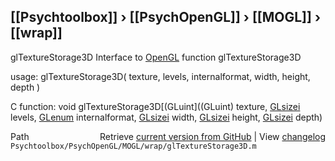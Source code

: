 ## [[Psychtoolbox]] &#8250; [[PsychOpenGL]] &#8250; [[MOGL]] &#8250; [[wrap]]

glTextureStorage3D  Interface to [OpenGL](OpenGL) function glTextureStorage3D  
  
usage:  glTextureStorage3D( texture, levels, internalformat, width, height, depth )  
  
C function:  void glTextureStorage3D[(GLuint]((GLuint) texture, [GLsizei](GLsizei) levels, [GLenum](GLenum) internalformat, [GLsizei](GLsizei) width, [GLsizei](GLsizei) height, [GLsizei](GLsizei) depth)  




<div class="code_header" style="text-align:right;">
  <span style="float:left;">Path&nbsp;&nbsp;</span> <span class="counter">Retrieve <a href=
  "https://raw.github.com/Psychtoolbox-3/Psychtoolbox-3/beta/Psychtoolbox/PsychOpenGL/MOGL/wrap/glTextureStorage3D.m">current version from GitHub</a> | View <a href=
  "https://github.com/Psychtoolbox-3/Psychtoolbox-3/commits/beta/Psychtoolbox/PsychOpenGL/MOGL/wrap/glTextureStorage3D.m">changelog</a></span>
</div>
<div class="code">
  <code>Psychtoolbox/PsychOpenGL/MOGL/wrap/glTextureStorage3D.m</code>
</div>

